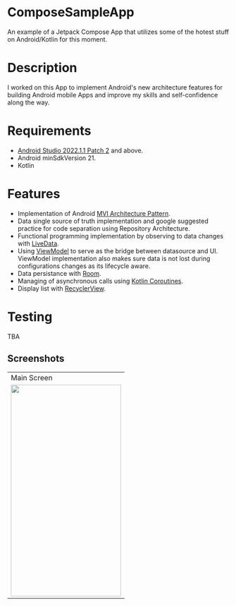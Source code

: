# ComposeSampleApp
An example of a Jetpack Compose App that utilizes some of the hotest stuff on Android/Kotlin for this moment. 

# Description

I worked on this App to implement Android's new architecture features for building Android mobile Apps and improve my skills and self-confidence along the way.

# Requirements
*   [Android Studio 2022.1.1 Patch 2](https://developer.android.com/studio) and above.
*   Android minSdkVersion 21.
*   Kotlin

# Features
*   Implementation of Android [MVI Architecture Pattern](https://developer.android.com/jetpack/guide).
*   Data single source of truth implementation and google suggested practice for code separation using Repository Architecture.
*   Functional programming implementation by observing to data changes with [LiveData](https://codelabs.developers.google.com/codelabs/android-training-livedata-viewmodel/index.html#5).
*   Using [ViewModel](https://codelabs.developers.google.com/codelabs/android-training-livedata-viewmodel/index.html#8) to serve as the bridge between datasource and UI. ViewModel implementation also makes sure data is not lost during configurations changes as its lifecycle aware.
*   Data persistance with [Room](https://codelabs.developers.google.com/codelabs/android-training-livedata-viewmodel/index.html#6).
*   Managing of asynchronous calls using [Kotlin Coroutines](https://codelabs.developers.google.com/codelabs/kotlin-coroutines/#0).
*   Display list with [RecyclerView](https://codelabs.developers.google.com/codelabs/android-training-create-recycler-view/index.html#0).


# Testing
TBA

## Screenshots
 <table>
  <tr>
    <td>Main Screen</td>
  </tr>
  <tr>
    <td><img src="" width=250 height=480></td>
    </tr>
 </table>
